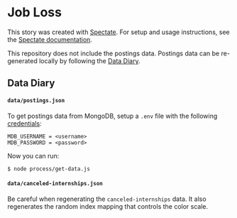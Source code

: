# Job Loss

This story was created with [Spectate](https://github.com/graphicsdesk/spectate). For setup and usage instructions, see the [Spectate documentation](https://github.com/graphicsdesk/spectate/#cloning-a-spectate-project).

This repository does not include the postings data. Postings data can be re-generated locally by following the [Data Diary](#data-diary).

## Data Diary

#### `data/postings.json`

To get postings data from MongoDB, setup a `.env` file with the following [credentials](https://docs.google.com/document/d/1C6WPRpabD6YXjQK3VnvjGy02fgxaARHbJTirm3Rzf8I/edit#heading=h.tamwx7fxlakd):

```
MDB_USERNAME = <username>
MDB_PASSWORD = <password>
```

Now you can run:

```
$ node process/get-data.js
```

#### `data/canceled-internships.json`

Be careful when regenerating the `canceled-internships` data. It also regenerates the random index mapping that controls the color scale.

